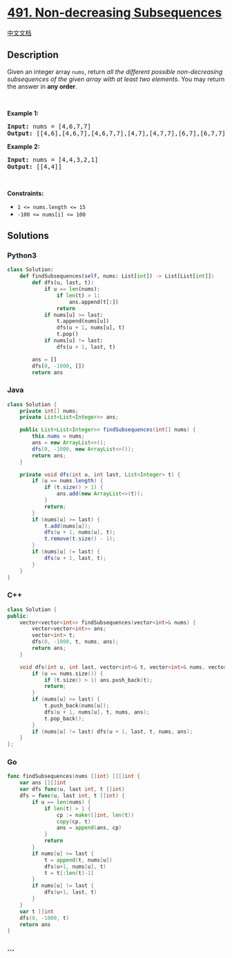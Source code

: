 # [491. Non-decreasing Subsequences](https://leetcode.com/problems/non-decreasing-subsequences)

[中文文档](/solution/0400-0499/0491.Non-decreasing%20Subsequences/README.md)

## Description

<p>Given an integer array <code>nums</code>, return <em>all the different possible non-decreasing subsequences of the given array with at least two elements</em>. You may return the answer in <strong>any order</strong>.</p>

<p>&nbsp;</p>
<p><strong class="example">Example 1:</strong></p>

<pre>
<strong>Input:</strong> nums = [4,6,7,7]
<strong>Output:</strong> [[4,6],[4,6,7],[4,6,7,7],[4,7],[4,7,7],[6,7],[6,7,7],[7,7]]
</pre>

<p><strong class="example">Example 2:</strong></p>

<pre>
<strong>Input:</strong> nums = [4,4,3,2,1]
<strong>Output:</strong> [[4,4]]
</pre>

<p>&nbsp;</p>
<p><strong>Constraints:</strong></p>

<ul>
	<li><code>1 &lt;= nums.length &lt;= 15</code></li>
	<li><code>-100 &lt;= nums[i] &lt;= 100</code></li>
</ul>

## Solutions

<!-- tabs:start -->

### **Python3**

```python
class Solution:
    def findSubsequences(self, nums: List[int]) -> List[List[int]]:
        def dfs(u, last, t):
            if u == len(nums):
                if len(t) > 1:
                    ans.append(t[:])
                return
            if nums[u] >= last:
                t.append(nums[u])
                dfs(u + 1, nums[u], t)
                t.pop()
            if nums[u] != last:
                dfs(u + 1, last, t)

        ans = []
        dfs(0, -1000, [])
        return ans
```

### **Java**

```java
class Solution {
    private int[] nums;
    private List<List<Integer>> ans;

    public List<List<Integer>> findSubsequences(int[] nums) {
        this.nums = nums;
        ans = new ArrayList<>();
        dfs(0, -1000, new ArrayList<>());
        return ans;
    }

    private void dfs(int u, int last, List<Integer> t) {
        if (u == nums.length) {
            if (t.size() > 1) {
                ans.add(new ArrayList<>(t));
            }
            return;
        }
        if (nums[u] >= last) {
            t.add(nums[u]);
            dfs(u + 1, nums[u], t);
            t.remove(t.size() - 1);
        }
        if (nums[u] != last) {
            dfs(u + 1, last, t);
        }
    }
}
```

### **C++**

```cpp
class Solution {
public:
    vector<vector<int>> findSubsequences(vector<int>& nums) {
        vector<vector<int>> ans;
        vector<int> t;
        dfs(0, -1000, t, nums, ans);
        return ans;
    }

    void dfs(int u, int last, vector<int>& t, vector<int>& nums, vector<vector<int>>& ans) {
        if (u == nums.size()) {
            if (t.size() > 1) ans.push_back(t);
            return;
        }
        if (nums[u] >= last) {
            t.push_back(nums[u]);
            dfs(u + 1, nums[u], t, nums, ans);
            t.pop_back();
        }
        if (nums[u] != last) dfs(u + 1, last, t, nums, ans);
    }
};
```

### **Go**

```go
func findSubsequences(nums []int) [][]int {
	var ans [][]int
	var dfs func(u, last int, t []int)
	dfs = func(u, last int, t []int) {
		if u == len(nums) {
			if len(t) > 1 {
				cp := make([]int, len(t))
				copy(cp, t)
				ans = append(ans, cp)
			}
			return
		}
		if nums[u] >= last {
			t = append(t, nums[u])
			dfs(u+1, nums[u], t)
			t = t[:len(t)-1]
		}
		if nums[u] != last {
			dfs(u+1, last, t)
		}
	}
	var t []int
	dfs(0, -1000, t)
	return ans
}
```

### **...**

```

```

<!-- tabs:end -->
